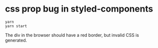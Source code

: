 # css prop bug in styled-components

```
yarn
yarn start
```

The div in the browser should have a red border, but invalid CSS is generated.
